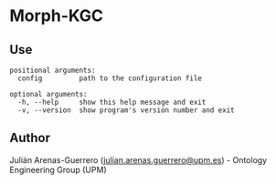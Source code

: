 # Morph-KGC

## Use
```
positional arguments:
  config         path to the configuration file

optional arguments:
  -h, --help     show this help message and exit
  -v, --version  show program's version number and exit
```

## Author

Julián Arenas-Guerrero (julian.arenas.guerrero@upm.es) - Ontology Engineering Group (UPM)
